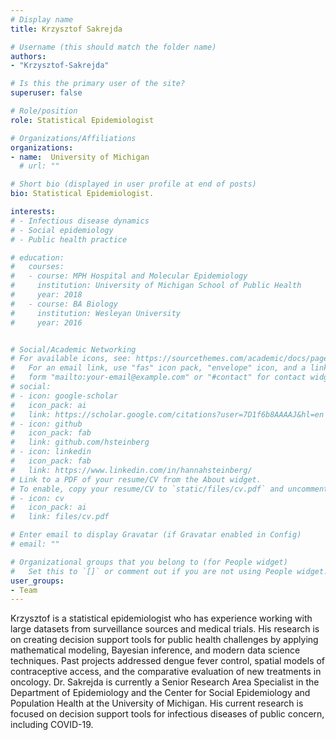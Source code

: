 ```yaml
---
# Display name
title: Krzysztof Sakrejda

# Username (this should match the folder name)
authors:
- "Krzysztof-Sakrejda"

# Is this the primary user of the site?
superuser: false

# Role/position
role: Statistical Epidemiologist

# Organizations/Affiliations
organizations:
- name:  University of Michigan
  # url: ""

# Short bio (displayed in user profile at end of posts)
bio: Statistical Epidemiologist.

interests:
# - Infectious disease dynamics
# - Social epidemiology
# - Public health practice

# education:
#   courses:
#   - course: MPH Hospital and Molecular Epidemiology
#     institution: University of Michigan School of Public Health
#     year: 2018
#   - course: BA Biology
#     institution: Wesleyan University
#     year: 2016


# Social/Academic Networking
# For available icons, see: https://sourcethemes.com/academic/docs/page-builder/#icons
#   For an email link, use "fas" icon pack, "envelope" icon, and a link in the
#   form "mailto:your-email@example.com" or "#contact" for contact widget.
# social:
# - icon: google-scholar
#   icon_pack: ai
#   link: https://scholar.google.com/citations?user=7D1f6b8AAAAJ&hl=en
# - icon: github
#   icon_pack: fab
#   link: github.com/hsteinberg
# - icon: linkedin
#   icon_pack: fab
#   link: https://www.linkedin.com/in/hannahsteinberg/
# Link to a PDF of your resume/CV from the About widget.
# To enable, copy your resume/CV to `static/files/cv.pdf` and uncomment the lines below.
# - icon: cv
#   icon_pack: ai
#   link: files/cv.pdf

# Enter email to display Gravatar (if Gravatar enabled in Config)
# email: ""

# Organizational groups that you belong to (for People widget)
#   Set this to `[]` or comment out if you are not using People widget.
user_groups:
- Team
---
```

Krzysztof is a statistical epidemiologist who has experience working with large datasets from surveillance sources and medical trials. His research is on creating decision support tools for public health challenges by applying mathematical modeling, Bayesian inference, and modern data science techniques. Past projects addressed dengue fever control, spatial models of contraceptive access, and the comparative evaluation of new treatments in oncology. Dr. Sakrejda is currently a Senior Research Area Specialist in the Department of Epidemiology and the Center for Social Epidemiology and Population Health at the University of Michigan. His current research is focused on decision support tools for infectious diseases of public concern, including COVID-19.

